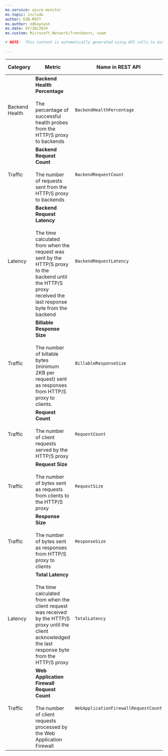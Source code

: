 ```yaml
---
ms.service: azure-monitor
ms.topic: include
author: EdB-MSFT
ms.author: edbaynash
ms.date: 07/30/2024
ms.custom: Microsoft.Network/frontdoors, naam

# NOTE:  This content is automatically generated using API calls to Azure. Any edits made on these files will be overwritten in the next run of the script. 
 
---
```



|Category|Metric|Name in REST API|Unit|Aggregation|Dimensions|Time Grains|DS Export|
|---|---|---|---|---|---|---|---|
|Backend Health|**Backend Health Percentage**<br><br>The percentage of successful health probes from the HTTP/S proxy to backends |`BackendHealthPercentage` |Percent |Average |`Backend`, `BackendPool`|PT1M, PT5M, PT15M, PT30M, PT1H, PT6H, PT12H, P1D |Yes|
|Traffic|**Backend Request Count**<br><br>The number of requests sent from the HTTP/S proxy to backends |`BackendRequestCount` |Count |Total |`HttpStatus`, `HttpStatusGroup`, `Backend`|PT1M, PT5M, PT15M, PT30M, PT1H, PT6H, PT12H, P1D |Yes|
|Latency|**Backend Request Latency**<br><br>The time calculated from when the request was sent by the HTTP/S proxy to the backend until the HTTP/S proxy received the last response byte from the backend |`BackendRequestLatency` |MilliSeconds |Average |`Backend`|PT1M, PT5M, PT15M, PT30M, PT1H, PT6H, PT12H, P1D |Yes|
|Traffic|**Billable Response Size**<br><br>The number of billable bytes (minimum 2KB per request) sent as responses from HTTP/S proxy to clients. |`BillableResponseSize` |Bytes |Total |`HttpStatus`, `HttpStatusGroup`, `ClientRegion`, `ClientCountry`|PT1M, PT5M, PT15M, PT30M, PT1H, PT6H, PT12H, P1D |Yes|
|Traffic|**Request Count**<br><br>The number of client requests served by the HTTP/S proxy |`RequestCount` |Count |Total |`HttpStatus`, `HttpStatusGroup`, `ClientRegion`, `ClientCountry`|PT1M, PT5M, PT15M, PT30M, PT1H, PT6H, PT12H, P1D |Yes|
|Traffic|**Request Size**<br><br>The number of bytes sent as requests from clients to the HTTP/S proxy |`RequestSize` |Bytes |Total |`HttpStatus`, `HttpStatusGroup`, `ClientRegion`, `ClientCountry`|PT1M, PT5M, PT15M, PT30M, PT1H, PT6H, PT12H, P1D |Yes|
|Traffic|**Response Size**<br><br>The number of bytes sent as responses from HTTP/S proxy to clients |`ResponseSize` |Bytes |Total |`HttpStatus`, `HttpStatusGroup`, `ClientRegion`, `ClientCountry`|PT1M, PT5M, PT15M, PT30M, PT1H, PT6H, PT12H, P1D |Yes|
|Latency|**Total Latency**<br><br>The time calculated from when the client request was received by the HTTP/S proxy until the client acknowledged the last response byte from the HTTP/S proxy |`TotalLatency` |MilliSeconds |Average |`HttpStatus`, `HttpStatusGroup`, `ClientRegion`, `ClientCountry`|PT1M, PT5M, PT15M, PT30M, PT1H, PT6H, PT12H, P1D |Yes|
|Traffic|**Web Application Firewall Request Count**<br><br>The number of client requests processed by the Web Application Firewall |`WebApplicationFirewallRequestCount` |Count |Total |`PolicyName`, `RuleName`, `Action`|PT1M, PT5M, PT15M, PT30M, PT1H, PT6H, PT12H, P1D |Yes|